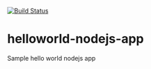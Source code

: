 [![Build Status](http://build.valassisdigital.com/buildStatus/icon?job=Valassis-Digital-Media/helloworld-nodejs-app/master)](http://build.valassisdigital.com/job/Valassis-Digital-Media/job/helloworld-nodejs-app/job/master/)

# helloworld-nodejs-app
Sample hello world nodejs app
